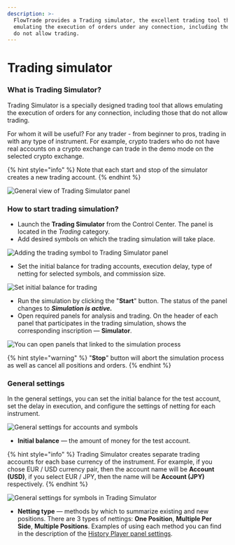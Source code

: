 ```yaml
---
description: >-
  FlowTrade provides a Trading simulator, the excellent trading tool that allows
  emulating the execution of orders under any connection, including those that
  do not allow trading.
---
```


# Trading simulator

### What is Trading Simulator?

Trading Simulator is a specially designed trading tool that allows emulating the execution of orders for any connection, including those that do not allow trading.

For whom it will be useful? For any trader - from beginner to pros, trading in with any type of instrument. For example, crypto traders who do not have real accounts on a crypto exchange can trade in the demo mode on the selected crypto exchange.

{% hint style="info" %}
Note that each start and stop of the simulator creates a new trading account.
{% endhint %}

![General view of Trading Simulator panel](../.gitbook/assets/simulator.png)

### How to start trading simulation?

* Launch the **Trading Simulator** from the Control Center. The panel is located in the _Trading_ category.
* Add desired symbols on which the trading simulation will take place.

![Adding the trading symbol to Trading Simulator panel](<../.gitbook/assets/trading simulator.gif>)

* Set the initial balance for trading accounts, execution delay, type of netting for selected symbols, and commission size.

![Set initial balance for trading](<../.gitbook/assets/image (352) (1) (1).png>)

* Run the simulation by clicking the "**Start**" button. The status of the panel changes to _**Simulation is active.**_
* Open required panels for analysis and trading. On the header of each panel that participates in the trading simulation, shows the corresponding inscription — **Simulator**.

![You can open panels that linked to the simulation process](<../.gitbook/assets/image (348) (1) (1).png>)

{% hint style="warning" %}
"**Stop**" button will abort the simulation process as well as cancel all positions and orders.
{% endhint %}

### General settings

In the general settings, you can set the initial balance for the test account, set the delay in execution, and configure the settings of netting for each instrument.

![General settings for accounts and symbols](<../.gitbook/assets/image (346) (1) (1).png>)

* **Initial balance** — the amount of money for the test account.

{% hint style="info" %}
Trading Simulator creates separate trading accounts for each base currency of the instrument. For example, if you chose EUR / USD currency pair, then the account name will be **Account (USD)**, if you select EUR / JPY, then the name will be **Account (JPY)** respectively.
{% endhint %}

![General settings for symbols in Trading Simulator](<../.gitbook/assets/image (349) (2).png>)

* **Netting type** — methods by which to summarize existing and new positions. There are 3 types of nettings: **One Position**, **Multiple Per Side**, **Multiple Positions**. Examples of using each method you can find in the description of the [History Player panel settings](https://kb.flowtrade.com/trading-panels/history-player#general-and-instruments-settings).
